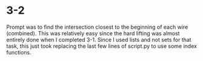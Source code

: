 # 3-2

Prompt was to find the intersection closest to the beginning of each wire (combined). This was relatively easy since the hard lifting was almost entirely done when I completed 3-1. Since I used lists and not sets for that task, this just took replacing the last few lines of script.py to use some index functions. 
